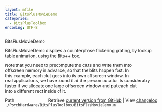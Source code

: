 ```yaml
---
layout: mfile
title: BitsPlusMovieDemo
categories:
  - BitsPlusToolbox
encoding: UTF-8
---
```


BitsPlusMovieDemo  

BitsPlusMovieDemo displays a counterphase flickering grating, by lookup  
table animation, using the Bits++ box.  

Note that you need to precompute the cluts and write them into  
offscreen memory in advance, so that the blits happen fast.  In  
this example, each clut goes into its own offscreen window.  In  
real applications, we have found that the precomputation is considerably  
faster if we allocate one large offscreen window and put each clut  
into a different rect inside of it.  


<div class="code_header" style="text-align:right;">
  <span style="float:left;">Path&nbsp;&nbsp;</span> <span class="counter">Retrieve <a href=
  "https://raw.github.com/Psychtoolbox-3/Psychtoolbox-3/beta/./PsychHardware/BitsPlusToolbox/BitsPlusMovieDemo.m">current version from GitHub</a> | View <a href=
  "https://github.com/Psychtoolbox-3/Psychtoolbox-3/commits/beta/./PsychHardware/BitsPlusToolbox/BitsPlusMovieDemo.m">changelog</a></span>
</div>
<div class="code">
  <code>./PsychHardware/BitsPlusToolbox/BitsPlusMovieDemo.m</code>
</div>
